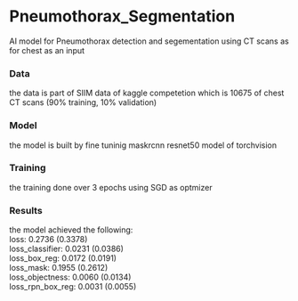 # Pneumothorax_Segmentation
AI model for Pneumothorax detection and segementation using CT scans as for chest as an input 

### Data
the data is part of SIIM data of kaggle competetion which is 10675 of chest CT scans (90% training, 10% validation)

### Model
the model is built by fine tuninig maskrcnn resnet50 model of torchvision 

### Training 
the training done over 3 epochs using SGD as optmizer

### Results
the model achieved the following: \
loss: 0.2736 (0.3378) \
loss_classifier: 0.0231 (0.0386)  \
loss_box_reg: 0.0172 (0.0191)  \
loss_mask: 0.1955 (0.2612)  \
loss_objectness: 0.0060 (0.0134)  \
loss_rpn_box_reg: 0.0031 (0.0055)  
